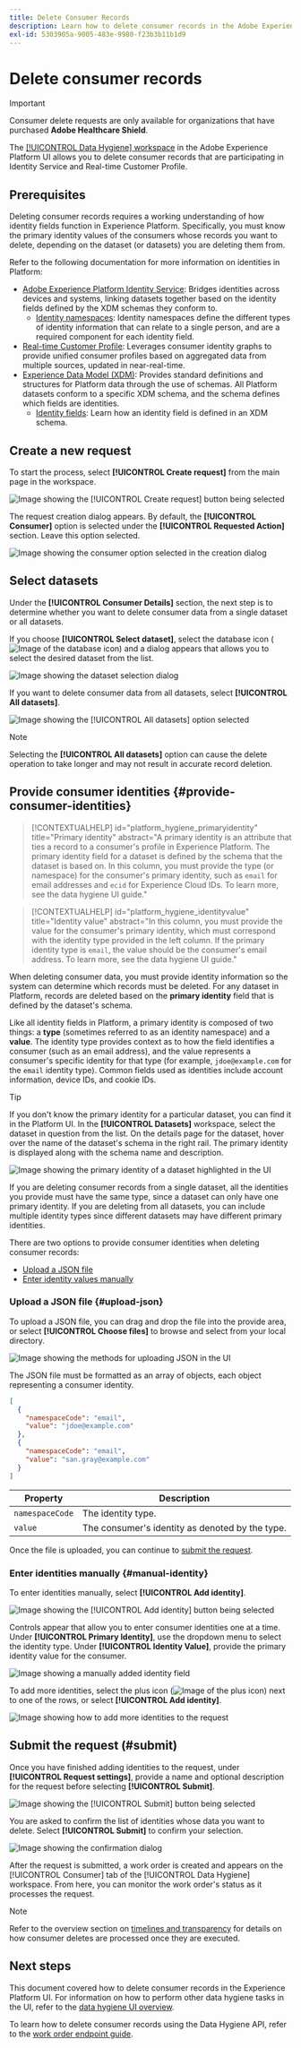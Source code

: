 ```yaml
---
title: Delete Consumer Records
description: Learn how to delete consumer records in the Adobe Experience Platform UI.
exl-id: 5303905a-9005-483e-9980-f23b3b11b1d9
---
```

# Delete consumer records

>[!IMPORTANT]
>
>Consumer delete requests are only available for organizations that have purchased **Adobe Healthcare Shield**.

The [[!UICONTROL Data Hygiene] workspace](./overview.md) in the Adobe Experience Platform UI allows you to delete consumer records that are participating in Identity Service and Real-time Customer Profile.

## Prerequisites

Deleting consumer records requires a working understanding of how identity fields function in Experience Platform. Specifically, you must know the primary identity values of the consumers whose records you want to delete, depending on the dataset (or datasets) you are deleting them from.

Refer to the following documentation for more information on identities in Platform:

* [Adobe Experience Platform Identity Service](../../identity-service/home.md): Bridges identities across devices and systems, linking datasets together based on the identity fields defined by the XDM schemas they conform to.
  * [Identity namespaces](../../identity-service/namespaces.md): Identity namespaces define the different types of identity information that can relate to a single person, and are a required component for each identity field.
* [Real-time Customer Profile](../../profile/home.md): Leverages consumer identity graphs to provide unified  consumer profiles based on aggregated data from multiple sources, updated in near-real-time.
* [Experience Data Model (XDM)](../../xdm/home.md): Provides standard definitions and structures for Platform data through the use of schemas. All Platform datasets conform to a specific XDM schema, and the schema defines which fields are identities.
  * [Identity fields](../../xdm/ui/fields/identity.md): Learn how an identity field is defined in an XDM schema.

## Create a new request

To start the process, select **[!UICONTROL Create request]** from the main page in the workspace.

![Image showing the [!UICONTROL Create request] button being selected](../images/ui/delete-consumer/create-request-button.png)

The request creation dialog appears. By default, the **[!UICONTROL Consumer]** option is selected under the **[!UICONTROL Requested Action]** section. Leave this option selected.

![Image showing the  consumer option selected in the creation dialog](../images/ui/delete-consumer/consumer-action.png)

## Select datasets

Under the **[!UICONTROL Consumer Details]** section, the next step is to determine whether you want to delete consumer data from a single dataset or all datasets.

If you choose **[!UICONTROL Select dataset]**, select the database icon (![Image of the database  icon](../images/ui/delete-consumer/database-icon.png)) and a dialog appears that allows you to select the desired dataset from the list.

![Image showing the dataset selection dialog](../images/ui/delete-consumer/select-dataset.png)

If you want to delete consumer data from all datasets, select **[!UICONTROL All datasets]**.

![Image showing the [!UICONTROL All datasets] option selected](../images/ui/delete-consumer/all-datasets.png)

>[!NOTE]
>
>Selecting the **[!UICONTROL All datasets]** option can cause the delete operation to take longer and may not result in accurate record deletion.

## Provide consumer identities {#provide-consumer-identities}

>[!CONTEXTUALHELP]
>id="platform_hygiene_primaryidentity"
>title="Primary identity"
>abstract="A primary identity is an attribute that ties a record to a consumer's profile in Experience Platform. The primary identity field for a dataset is defined by the schema that the dataset is based on. In this column, you must provide the type (or namespace) for the consumer's primary identity, such as `email` for email addresses and `ecid` for Experience Cloud IDs. To learn more, see the data hygiene UI guide."

>[!CONTEXTUALHELP]
>id="platform_hygiene_identityvalue"
>title="Identity value"
>abstract="In this column, you must provide the value for the consumer's primary identity, which must correspond with the identity type provided in the left column. If the primary identity type is `email`, the value should be the consumer's email address. To learn more, see the data hygiene UI guide."

When deleting consumer data, you must provide identity information so the system can determine which records must be deleted. For any dataset in Platform, records are deleted based on the **primary identity** field that is defined by the dataset's schema.

Like all identity fields in Platform, a primary identity is composed of two things: a **type** (sometimes referred to as an identity namespace) and a **value**. The identity type provides context as to how the field identifies a consumer (such as an email address), and the value represents a consumer's specific identity for that type (for example, `jdoe@example.com` for the `email` identity type).  Common fields used as identities include account information, device IDs, and cookie IDs.

>[!TIP]
>
>If you don't know the primary identity for a particular dataset, you can find it in the Platform UI. In the **[!UICONTROL Datasets]** workspace, select the dataset in question from the list. On the details page for the dataset, hover over the name of the dataset's schema in the right rail. The primary identity is displayed along with the schema name and description.
>
>![Image showing the primary identity of a dataset highlighted in the UI](../images/ui/delete-consumer/dataset-primary-identity.png)

If you are deleting consumer records from a single dataset, all the identities you provide must have the same type, since a dataset can only have one primary identity. If you are deleting from all datasets, you can include multiple identity types since different datasets may have different primary identities.

There are two options to provide consumer identities when deleting consumer records:

* [Upload a JSON file](#upload-json)
* [Enter identity values manually](#manual-identity)

### Upload a JSON file {#upload-json}

To upload a JSON file, you can drag and drop the file into the provide area, or select **[!UICONTROL Choose files]** to browse and select from your local directory.

![Image showing the methods for uploading JSON in the UI](../images/ui/delete-consumer/upload-json.png)

The JSON file must be formatted as an array of objects, each object representing a consumer identity.

```json
[
  {
    "namespaceCode": "email",
    "value": "jdoe@example.com"
  },
  {
    "namespaceCode": "email",
    "value": "san.gray@example.com"
  }
]
```

| Property | Description |
| --- | --- |
| `namespaceCode` | The identity type. |
| `value` | The consumer's identity as denoted by the type. |

Once the file is uploaded, you can continue to [submit the request](#submit).

### Enter identities manually {#manual-identity}

To enter identities manually, select **[!UICONTROL Add identity]**.

![Image showing the [!UICONTROL Add identity] button being selected](../images/ui/delete-consumer/add-identity.png)

Controls appear that allow you to enter consumer identities one at a time. Under **[!UICONTROL Primary Identity]**, use the dropdown menu to select the identity type. Under **[!UICONTROL Identity Value]**, provide the primary identity value for the consumer.

![Image showing a manually added identity field](../images/ui/delete-consumer/identity-added.png)

To add more identities, select the plus icon (![Image of the plus icon](../images/ui/delete-consumer/plus-icon.png)) next to one of the rows, or select **[!UICONTROL Add identity]**.

![Image showing how to add more identities to the request](../images/ui/delete-consumer/more-identities.png)

## Submit the request (#submit)

Once you have finished adding identities to the request, under **[!UICONTROL Request settings]**, provide a name and optional description for the request before selecting **[!UICONTROL Submit]**.

![Image showing the [!UICONTROL Submit] button being selected](../images/ui/delete-consumer/submit.png)

You are asked to confirm the list of identities whose data you want to delete. Select **[!UICONTROL Submit]** to confirm your selection.

![Image showing the confirmation dialog](../images/ui/delete-consumer/confirm-request.png)

After the request is submitted, a work order is created and appears on the [!UICONTROL Consumer] tab of the [!UICONTROL Data Hygiene] workspace. From here, you can monitor the work order's status as it processes the request.

>[!NOTE]
>
>Refer to the overview section on [timelines and transparency](../home.md#consumer-delete-transparency) for details on how consumer deletes are processed once they are executed.

## Next steps

This document covered how to delete consumer records in the Experience Platform UI. For information on how to perform other data hygiene tasks in the UI, refer to the [data hygiene UI overview](./overview.md).

To learn how to delete consumer records using the Data Hygiene API, refer to the [work order endpoint guide](../api/workorder.md).
